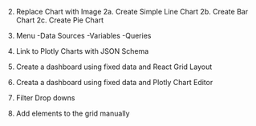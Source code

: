 
2. Replace Chart with Image
2a. Create Simple Line Chart
2b. Create Bar Chart
2c. Create Pie Chart


3. Menu
-Data Sources
-Variables
-Queries
4. Link to Plotly Charts with JSON Schema

1. Create a dashboard using fixed data and React Grid Layout
2. Creata a dashboard using fixed data and Plotly Chart Editor
3. Filter Drop downs
4. Add elements to the grid manually